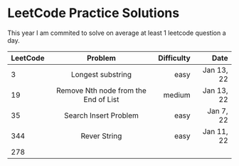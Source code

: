 # LeetCode Practice Solutions

This year I am commited to solve on average at least 1 leetcode question a day.


| LeetCode | Problem          | Difficulty  | Date |
| -------- |:---------------: | -----------:| ----: |
| 3        | Longest substring|  easy       | Jan 13, 22 |
| 19       | Remove Nth node from the End of List| medium | Jan 13, 22|
| 35       | Search Insert Problem | easy | Jan 7, 22|
| 344      | Rever String     |  easy       | Jan 11, 22|
| 278       |

